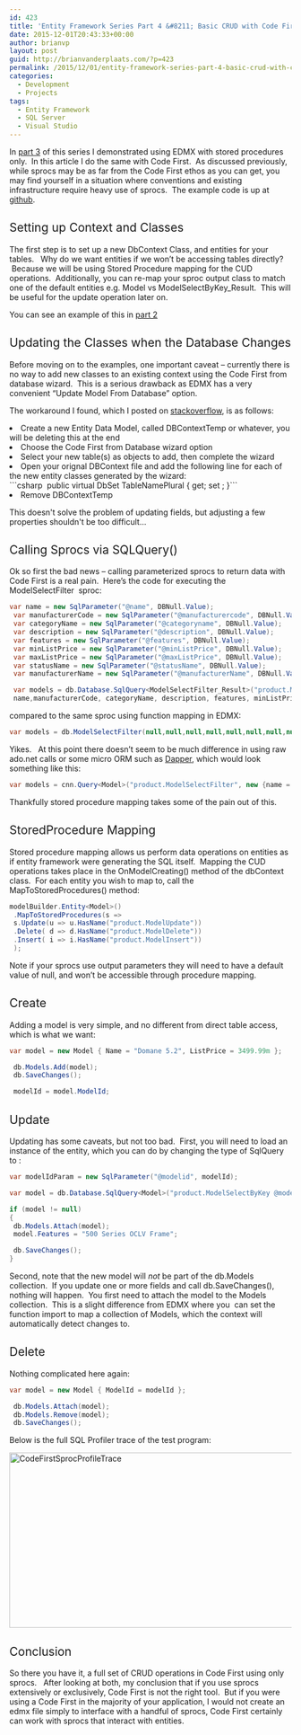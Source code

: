 ```yaml
---
id: 423
title: 'Entity Framework Series Part 4 &#8211; Basic CRUD with Code First + Sprocs'
date: 2015-12-01T20:43:33+00:00
author: brianvp
layout: post
guid: http://brianvanderplaats.com/?p=423
permalink: /2015/12/01/entity-framework-series-part-4-basic-crud-with-code-first-sprocs/
categories:
  - Development
  - Projects
tags:
  - Entity Framework
  - SQL Server
  - Visual Studio
---
```

<span style="font-weight: 400;">In </span>[<span style="font-weight: 400;">part 3</span>](http://brianvanderplaats.com/2015/11/11/entity-framework-series-part-3-basic-crud-with-edmx-sprocs/) <span style="font-weight: 400;">of this series I demonstrated using EDMX with stored procedures only.  In this article I do the same with Code First.  As discussed previously, while sprocs may be as far from the Code First ethos as you can get, you may find yourself in a situation where conventions and existing infrastructure require heavy use of sprocs.  The example code is up at <a href="https://github.com/brianvp/entityframework-examples/tree/master/EDMXBasicCRUDSprocs">github</a>.  </span>

## <span style="font-weight: 400;">Setting up Context and Classes</span>

<span style="font-weight: 400;">The first step is to set up a new DbContext Class, and entities for your tables.   Why do we want entities if we won’t be accessing tables directly?  Because we will be using Stored Procedure mapping for the CUD operations.  Additionally, you can re-map your sproc output class to match one of the default entities e.g. Model vs ModelSelectByKey_Result.  This will be useful for the update operation later on.  </span>

<span style="font-weight: 400;">You can see an example of this in </span>[<span style="font-weight: 400;">part 2</span>](http://brianvanderplaats.com/2015/10/27/entity-framework-series-part-2-basic-crud-with-code-first/)

## <span style="font-weight: 400;">Updating the Classes when the Database Changes</span>

<span style="font-weight: 400;">Before moving on to the examples, one important caveat &#8211; currently there is no way to add new classes to an existing context using the Code First from database wizard.  This is a serious drawback as EDMX has a very convenient “Update Model From Database” option.   </span>

<span style="font-weight: 400;">The workaround I found, which I posted on </span>[<span style="font-weight: 400;">stackoverflow</span>](http://stackoverflow.com/questions/22637350/how-to-synch-model-after-using-code-first-from-database-using-entity-framework-6)<span style="font-weight: 400;">, is as follows:</span>

<li style="font-weight: 400;">
  <span style="font-weight: 400;">Create a new Entity Data Model, called DBContextTemp or whatever, you will be deleting this at the end</span>
</li>
<li style="font-weight: 400;">
  <span style="font-weight: 400;">Choose the Code First from Database wizard option</span>
</li>
<li style="font-weight: 400;">
  <span style="font-weight: 400;">Select your new table(s) as objects to add, then complete the wizard</span>
</li>
<li style="font-weight: 400;">
  <span style="font-weight: 400;">Open your orignal DBContext file and add the following line for each of the new entity classes generated by the wizard:</span><span style="font-weight: 400;"><br /> ```csharp  public virtual DbSet<TableName> TableNamePlural { get; set ; }```
</li>
<li style="font-weight: 400;">
  <span style="font-weight: 400;">Remove DBContextTemp</span>
</li>

<span style="font-weight: 400;">This doesn't solve the problem of updating fields, but adjusting a few properties shouldn't be too difficult&#8230;</span>

## <span style="font-weight: 400;">Calling Sprocs via SQLQuery()</span>

<span style="font-weight: 400;">Ok so first the bad news &#8211; calling parameterized sprocs to return data with Code First is a real pain.  Here’s the code for executing the ModelSelectFilter  sproc:</span>

```csharp
var name = new SqlParameter("@name", DBNull.Value);
 var manufacturerCode = new SqlParameter("@manufacturercode", DBNull.Value);
 var categoryName = new SqlParameter("@categoryname", DBNull.Value);
 var description = new SqlParameter("@description", DBNull.Value);
 var features = new SqlParameter("@features", DBNull.Value);
 var minListPrice = new SqlParameter("@minListPrice", DBNull.Value);
 var maxListPrice = new SqlParameter("@maxListPrice", DBNull.Value);
 var statusName = new SqlParameter("@statusName", DBNull.Value);
 var manufacturerName = new SqlParameter("@manufacturerName", DBNull.Value);

 var models = db.Database.SqlQuery<ModelSelectFilter_Result>("product.ModelSelectFilter @name, @manufacturercode, @categoryname,@description,@features,@minListPrice,@maxListPrice,@statusName, @manufacturerName", 
 name,manufacturerCode, categoryName, description, features, minListPrice,maxListPrice,statusName,manufacturerName).ToList();
```

<span style="font-weight: 400;">compared to the same sproc using function mapping in EDMX:</span>

```csharp
var models = db.ModelSelectFilter(null,null,null,null,null,null,null,null,null);
```

<span style="font-weight: 400;">Yikes.   At this point there doesn’t seem to be much difference in using raw ado.net calls or some micro ORM such as </span>[<span style="font-weight: 400;">Dapper</span>](https://github.com/StackExchange/dapper-dot-net)<span style="font-weight: 400;">, which would look something like this:</span>

```csharp
var models = cnn.Query<Model>("product.ModelSelectFilter", new {name = null, manufacturerCode = null, categoryName = null, description = null, features = null, minListPrice = null, maxListPrice = null, statusName=null,manufacturerName=null }, commandType:CommandType.StoredProcedure ).ToList();
```

<span style="font-weight: 400;">Thankfully stored procedure mapping takes some of the pain out of this.</span>

## <span style="font-weight: 400;">StoredProcedure Mapping</span>

Stored procedure mapping allows us perform data operations on entities as if entity framework were generating the SQL itself.  <span style="font-weight: 400;">Mapping the CUD operations takes place in the OnModelCreating() method of the dbContext class.  For each entity you wish to map to, call the MapToStoredProcedures() method:</span>

```csharp
modelBuilder.Entity<Model>()
 .MapToStoredProcedures(s =>
 s.Update(u => u.HasName("product.ModelUpdate"))
 .Delete( d => d.HasName("product.ModelDelete"))
 .Insert( i => i.HasName("product.ModelInsert"))
 );
```

<span style="font-weight: 400;">Note if your sprocs use output parameters they will need to have a default value of null, and won&#8217;t be accessible through procedure mapping.  </span>

## <span style="font-weight: 400;">Create</span>

<span style="font-weight: 400;">Adding a model is very simple, and no different from direct table access, which is what we want:</span>

```csharp
var model = new Model { Name = "Domane 5.2", ListPrice = 3499.99m };

 db.Models.Add(model);
 db.SaveChanges();

 modelId = model.ModelId;
```

## <span style="font-weight: 400;">Update</span>

<span style="font-weight: 400;">Updating has some caveats, but not too bad.  First, you will need to load an instance of the entity, which you can do by changing the type of SqlQuery to <Model>:</span>

```csharp
var modelIdParam = new SqlParameter("@modelid", modelId);

var model = db.Database.SqlQuery<Model>("product.ModelSelectByKey @modelid", modelIdParam).SingleOrDefault();

if (model != null)
{
 db.Models.Attach(model);
 model.Features = "500 Series OCLV Frame";

 db.SaveChanges();
}
```

<span style="font-weight: 400;">Second, note that the new model will *not* be part of the db.Models collection.  If you update one or more fields and call db.SaveChanges(), nothing will happen.  You first need to attach the model to the Models collection.  This is a slight difference from EDMX where you  can set the function import to map a collection of Models, which the context will automatically detect changes to. </span>

## <span style="font-weight: 400;">Delete</span>

<span style="font-weight: 400;">Nothing complicated here again:</span>

```csharp
var model = new Model { ModelId = modelId };

 db.Models.Attach(model);
 db.Models.Remove(model);
 db.SaveChanges();
```

<span style="font-weight: 400;">Below is the full SQL Profiler trace of the test program:</span>

[<img class="alignnone size-full wp-image-428" src="http://brianvanderplaats.com/wp-content/uploads/2015/12/CodeFirstSprocProfileTrace.png" alt="CodeFirstSprocProfileTrace" width="889" height="312" />](http://brianvanderplaats.com/wp-content/uploads/2015/12/CodeFirstSprocProfileTrace.png)

## <span style="font-weight: 400;">Conclusion</span>

<span style="font-weight: 400;">So there you have it, a full set of CRUD operations in Code First using only sprocs.   After looking at both, my conclusion that if you use sprocs extensively or exclusively, Code First is not the right tool.  But if you were using a Code First in the majority of your application, I would not create an edmx file simply to interface with a handful of sprocs, Code First certainly can work with sprocs that interact with entities. </span>